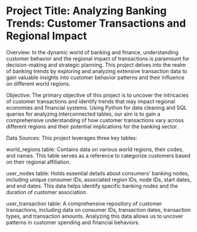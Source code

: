 # Project Title: Analyzing Banking Trends: Customer Transactions and Regional Impact

Overview:
In the dynamic world of banking and finance, understanding customer behavior and the regional impact of transactions is paramount for decision-making and strategic planning. This project delves into the realm of banking trends by exploring and analyzing extensive transaction data to gain valuable insights into customer behavior patterns and their influence on different world regions.

Objective:
The primary objective of this project is to uncover the intricacies of customer transactions and identify trends that may impact regional economies and financial systems. Using Python for data cleaning and SQL queries for analyzing interconnected tables, our aim is to gain a comprehensive understanding of how customer transactions vary across different regions and their potential implications for the banking sector.

Data Sources:
This project leverages three key tables:

world_regions table: Contains data on various world regions, their codes, and names. This table serves as a reference to categorize customers based on their regional affiliation.

user_nodes table: Holds essential details about consumers' banking nodes, including unique consumer IDs, associated region IDs, node IDs, start dates, and end dates. This data helps identify specific banking nodes and the duration of customer association.

user_transaction table: A comprehensive repository of customer transactions, including data on consumer IDs, transaction dates, transaction types, and transaction amounts. Analyzing this data allows us to uncover patterns in customer spending and financial behaviors.
